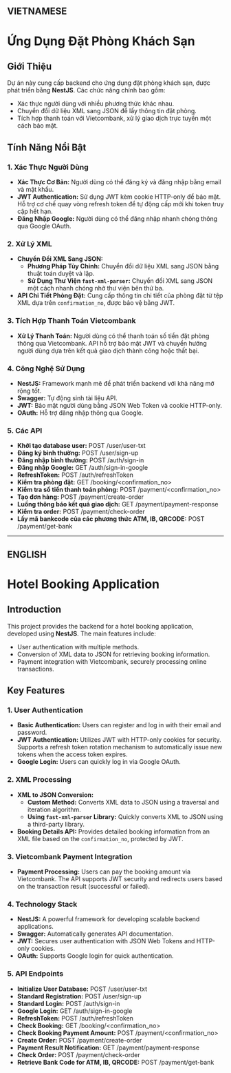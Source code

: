 ## VIETNAMESE

# Ứng Dụng Đặt Phòng Khách Sạn

## Giới Thiệu

Dự án này cung cấp backend cho ứng dụng đặt phòng khách sạn, được phát triển bằng **NestJS**. Các chức năng chính bao gồm:

- Xác thực người dùng với nhiều phương thức khác nhau.
- Chuyển đổi dữ liệu XML sang JSON để lấy thông tin đặt phòng.
- Tích hợp thanh toán với Vietcombank, xử lý giao dịch trực tuyến một cách bảo mật.

## Tính Năng Nổi Bật

### 1. Xác Thực Người Dùng

- **Xác Thực Cơ Bản:** Người dùng có thể đăng ký và đăng nhập bằng email và mật khẩu.
- **JWT Authentication:** Sử dụng JWT kèm cookie HTTP-only để bảo mật. Hỗ trợ cơ chế quay vòng refresh token để tự động cấp mới khi token truy cập hết hạn.
- **Đăng Nhập Google:** Người dùng có thể đăng nhập nhanh chóng thông qua Google OAuth.

### 2. Xử Lý XML

- **Chuyển Đổi XML Sang JSON:**
  - **Phương Pháp Tùy Chỉnh:** Chuyển đổi dữ liệu XML sang JSON bằng thuật toán duyệt và lặp.
  - **Sử Dụng Thư Viện `fast-xml-parser`:** Chuyển đổi XML sang JSON một cách nhanh chóng nhờ thư viện bên thứ ba.
- **API Chi Tiết Phòng Đặt:** Cung cấp thông tin chi tiết của phòng đặt từ tệp XML dựa trên `confirmation_no`, được bảo vệ bằng JWT.

### 3. Tích Hợp Thanh Toán Vietcombank

- **Xử Lý Thanh Toán:** Người dùng có thể thanh toán số tiền đặt phòng thông qua Vietcombank. API hỗ trợ bảo mật JWT và chuyển hướng người dùng dựa trên kết quả giao dịch thành công hoặc thất bại.

### 4. Công Nghệ Sử Dụng

- **NestJS:** Framework mạnh mẽ để phát triển backend với khả năng mở rộng tốt.
- **Swagger:** Tự động sinh tài liệu API.
- **JWT:** Bảo mật người dùng bằng JSON Web Token và cookie HTTP-only.
- **OAuth:** Hỗ trợ đăng nhập thông qua Google.

### 5. Các API

- **Khởi tạo database user:** POST /user/user-txt
- **Đăng ký bình thường:** POST /user/sign-up
- **Đăng nhập bình thường:** POST /auth/sign-in
- **Đăng nhập Google:** GET /auth/sign-in-google
- **RefreshToken:** POST /auth/refreshToken
- **Kiểm tra phòng đặt:** GET /booking/<confirmation_no>
- **Kiểm tra số tiền thanh toán phòng:** POST /payment/<confirmation_no>
- **Tạo đơn hàng:** POST /payment/create-order
- **Luồng thông báo kết quả giao dịch:** GET /payment/payment-response
- **Kiểm tra order:** POST /payment/check-order
- **Lấy mã bankcode của các phương thức ATM, IB, QRCODE:** POST /payment/get-bank

---

## ENGLISH

# Hotel Booking Application

## Introduction

This project provides the backend for a hotel booking application, developed using **NestJS**. The main features include:

- User authentication with multiple methods.
- Conversion of XML data to JSON for retrieving booking information.
- Payment integration with Vietcombank, securely processing online transactions.

## Key Features

### 1. User Authentication

- **Basic Authentication:** Users can register and log in with their email and password.
- **JWT Authentication:** Utilizes JWT with HTTP-only cookies for security. Supports a refresh token rotation mechanism to automatically issue new tokens when the access token expires.
- **Google Login:** Users can quickly log in via Google OAuth.

### 2. XML Processing

- **XML to JSON Conversion:**
  - **Custom Method:** Converts XML data to JSON using a traversal and iteration algorithm.
  - **Using `fast-xml-parser` Library:** Quickly converts XML to JSON using a third-party library.
- **Booking Details API:** Provides detailed booking information from an XML file based on the `confirmation_no`, protected by JWT.

### 3. Vietcombank Payment Integration

- **Payment Processing:** Users can pay the booking amount via Vietcombank. The API supports JWT security and redirects users based on the transaction result (successful or failed).

### 4. Technology Stack

- **NestJS:** A powerful framework for developing scalable backend applications.
- **Swagger:** Automatically generates API documentation.
- **JWT:** Secures user authentication with JSON Web Tokens and HTTP-only cookies.
- **OAuth:** Supports Google login for quick authentication.

### 5. API Endpoints

- **Initialize User Database:** POST /user/user-txt
- **Standard Registration:** POST /user/sign-up
- **Standard Login:** POST /auth/sign-in
- **Google Login:** GET /auth/sign-in-google
- **RefreshToken:** POST /auth/refreshToken
- **Check Booking:** GET /booking/<confirmation_no>
- **Check Booking Payment Amount:** POST /payment/<confirmation_no>
- **Create Order:** POST /payment/create-order
- **Payment Result Notification:** GET /payment/payment-response
- **Check Order:** POST /payment/check-order
- **Retrieve Bank Code for ATM, IB, QRCODE:** POST /payment/get-bank
